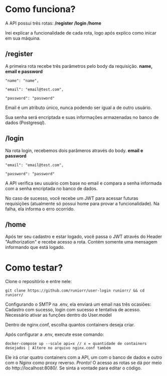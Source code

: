 # Como funciona?
A API possui três rotas: **/register  /login  /home**

Irei explicar a funcionalidade de cada rota, logo após explico como inicar em sua máquina.


## /register
A primeira rota recebe três parâmetros pelo body da requisição. **name, email e password**



    "name": "name",
    
    "email": "email@test.com",
    
    "password": "password"


Email é um atributo único, nunca podendo ser igual a de outro usuário.

Sua senha será encriptada e suas informações armazenadas no banco de dados (Postgresql).

## /login
Na rota login, recebemos dois parâmeros através do body. **email e password**



    "email": "email@test.com",
    
    "password": "password"


A API verifica seu usuário com base no email e compara a senha informada com a senha encriptada no banco de dados.

No caso de sucesso, você recebe um JWT para acessar futuras requisições (atualmente só possui home para provar a funcionalidade).
Na falha, ela informa o erro ocorrido.

## /home

Após ter seu cadastro e estar logado, você passa o JWT através do Header "Authorization" e recebe acesso a rota. Contém somente uma mensagem informando que está logado.

# Como testar?
Clone o repositório e entre nele:



    git clone https://github.com/runiorr/user-login runiorr/ && cd runiorr/


Configurando o SMTP na .env, ela enviará um email nas três ocasiões: Cadastro com sucesso, login com sucesso e tentativa de acesso. Necessário ativar as funções dentro do User.model

Dentro de nginx.conf, escolha quantos containers deseja criar.

Após configurar a .env, execute esse comando:



    docker-compose up --scale api=x // x = quantidade de containers desejados | Altere no arquivo nginx.conf também


Ele irá criar quatro containers com a API, um com o banco de dados e outro com o Nginx como proxy reverso.
*Pronto!* O acesso as rotas se dá por meio do http://localhost:8080/. Se sinta a vontade para editar o código. 
